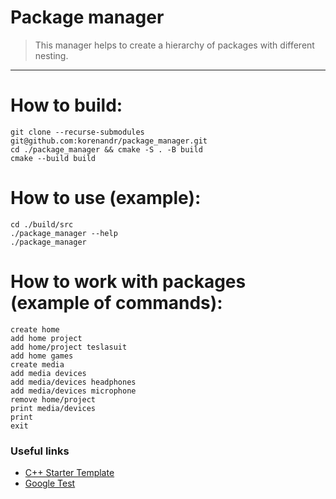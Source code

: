 # Package manager
> This manager helps to create a hierarchy of packages with different nesting.
<hr>

# How to build:
```
git clone --recurse-submodules git@github.com:korenandr/package_manager.git
cd ./package_manager && cmake -S . -B build
cmake --build build
```

# How to use (example):
```
cd ./build/src
./package_manager --help
./package_manager
```


# How to work with packages (example of commands):
```
create home
add home project
add home/project teslasuit
add home games
create media
add media devices
add media/devices headphones
add media/devices microphone
remove home/project
print media/devices
print
exit
```

### Useful links

* [C++ Starter Template](https://github.com/cpp-best-practices/gui_starter_template)
* [Google Test](https://github.com/google/googletest/blob/master/googletest/docs/Primer.md)
